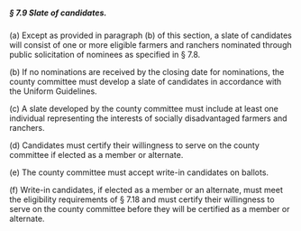 ##### § 7.9 Slate of candidates. #####

(a) Except as provided in paragraph (b) of this section, a slate of candidates will consist of one or more eligible farmers and ranchers nominated through public solicitation of nominees as specified in § 7.8.

(b) If no nominations are received by the closing date for nominations, the county committee must develop a slate of candidates in accordance with the Uniform Guidelines.

(c) A slate developed by the county committee must include at least one individual representing the interests of socially disadvantaged farmers and ranchers.

(d) Candidates must certify their willingness to serve on the county committee if elected as a member or alternate.

(e) The county committee must accept write-in candidates on ballots.

(f) Write-in candidates, if elected as a member or an alternate, must meet the eligibility requirements of § 7.18 and must certify their willingness to serve on the county committee before they will be certified as a member or alternate.